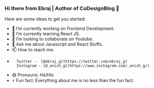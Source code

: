 ### Hi there from Ebraj | Author of CoDesignBlog 👋

Here are some ideas to get you started:

- 🔭 I’m currently working on Frontend Development.
- 🌱 I’m currently learning React JS.
- 👯 I’m looking to collaborate on Youtube.
- 💬 Ask me about Javascript and React Stuffs.
- 📫 How to reach me:
-       Twitter -  [@ebraj_g](https://twitter.com/ebraj_g)
        Instagram - [@_anizh_g](https://www.instagram.com/_anizh_g/)
- 😄 Pronouns: He/His
- ⚡ Fun fact: Everything about me is no less than the fun fact.
